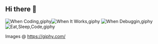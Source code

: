 ## Hi there 👋


![When Coding,giphy](https://i.giphy.com/media/zOvBKUUEERdNm/source.gif)![When It Works,giphy](https://i.giphy.com/media/12BYUePgtn7sis/giphy.webp)
![When Debuggin,giphy](https://i.giphy.com/media/xT9IgzoKnwFNmISR8I/source.gif)
![Eat,Sleep,Code,giphy](https://i.giphy.com/USV0ym3bVWQJJmNu3N.gif)

Images @ https://giphy.com/

<!--
**alixcan/alixcan** is a ✨ _special_ ✨ repository because its `README.md` (this file) appears on your GitHub profile.

Here are some ideas to get you started:

- 🔭 I’m currently working on ...
- 🌱 I’m currently learning ...
- 👯 I’m looking to collaborate on ...
- 🤔 I’m looking for help with ...
- 💬 Ask me about ...
- 📫 How to reach me: ...
- 😄 Pronouns: ...
- ⚡ Fun fact: ...
-->
